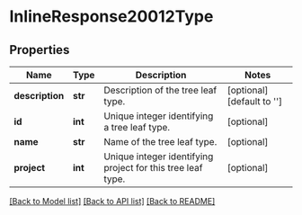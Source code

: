 # InlineResponse20012Type

## Properties
Name | Type | Description | Notes
------------ | ------------- | ------------- | -------------
**description** | **str** | Description of the tree leaf type. | [optional] [default to '']
**id** | **int** | Unique integer identifying a tree leaf type. | [optional] 
**name** | **str** | Name of the tree leaf type. | [optional] 
**project** | **int** | Unique integer identifying project for this tree leaf type. | [optional] 

[[Back to Model list]](../README.md#documentation-for-models) [[Back to API list]](../README.md#documentation-for-api-endpoints) [[Back to README]](../README.md)


